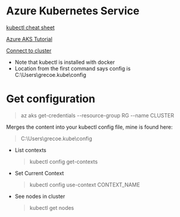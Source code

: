 # Azure Kubernetes Service

[kubectl cheat sheet](https://kubernetes.io/docs/reference/kubectl/cheatsheet/)

[Azure AKS Tutorial](https://docs.microsoft.com/en-us/azure/aks/tutorial-kubernetes-prepare-app)

[Connect to cluster](https://docs.microsoft.com/en-us/azure/aks/kubernetes-walkthrough#connect-to-the-cluster)
- Note that kubectl is installed with docker
- Location from the first command says config is C:\Users\grecoe\.kube\config

# Get configuration

> az aks get-credentials --resource-group RG --name CLUSTER

Merges the content into your kubectl config file, mine is found here:
> C:\Users\grecoe\.kube\config

- List contexts
    > kubectl config get-contexts
- Set Current Context
    > kubectl config use-context CONTEXT_NAME
- See nodes in cluster
    > kubectl get nodes